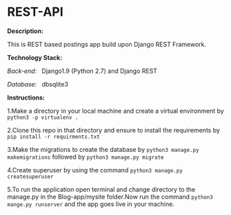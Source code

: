 # REST-API

__Description:__

  This is REST based postings app build upon Django REST Framework.
  
__Technology Stack:__

_Back-end:_ &nbsp;&nbsp;Django1.9 (Python 2.7) and Django REST

_Database:_ &nbsp;&nbsp;dbsqlite3

__Instructions:__

 
  1.Make a directory in your local machine and create a virtual environment by `python3 -p virtualenv .`

  2.Clone this repo in that directory and ensure to install the requirements by `pip install -r requirments.txt` 
  
  3.Make the migrations to create the database by `python3 manage.py makemigrations` followed by `python3 manage.py migrate`
  
  4.Create superuser by using the command `python3 manage.py createsuperuser`

  5.To run the application open terminal and change directory to the manage.py in the Blog-app/mysite folder.Now run the command `python3 mange.py runserver` and the app goes live in your machine.

